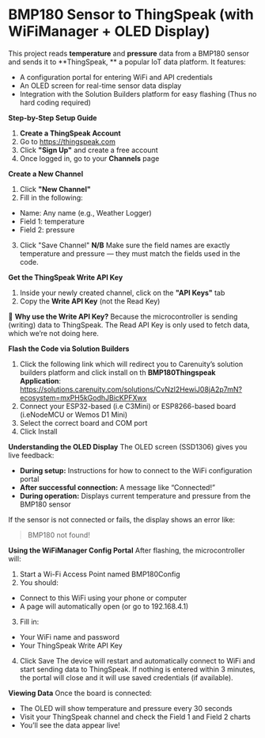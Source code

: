 # **BMP180 Sensor to ThingSpeak (with WiFiManager + OLED Display)**

This project reads **temperature** and **pressure** data from a BMP180 sensor and sends it to **ThingSpeak, ** a popular IoT data platform. It features:
* A configuration portal for entering WiFi and API credentials
* An OLED screen for real-time sensor data display
* Integration with the Solution Builders platform for easy flashing (Thus no hard coding required)

**Step-by-Step Setup Guide**

 1. **Create a ThingSpeak Account**
1.	Go to https://thingspeak.com
2.	Click **"Sign Up"** and create a free account
3.	Once logged in, go to your **Channels** page

**Create a New Channel**
1.	Click **"New Channel"**
2.	Fill in the following:
* Name: Any name (e.g., Weather Logger)
* Field 1: temperature
* Field 2: pressure
3.	Click "Save Channel"
**N/B** Make sure the field names are exactly temperature and pressure — they must match the fields used in the code.

**Get the ThingSpeak Write API Key**
1.	Inside your newly created channel, click on the  **"API Keys"** tab
2.	Copy the **Write API Key** (not the Read Key)
   
🔸 **Why use the Write API Key?**
Because the microcontroller is sending (writing) data to ThingSpeak. The Read API Key is only used to fetch data, which we’re not doing here.

**Flash the Code via Solution Builders**
1.	Click the following link which will redirect you to Carenuity’s solution builders platform and click install on th **BMP180Thingspeak Application**: https://solutions.carenuity.com/solutions/CvNzl2HewiJ08jA2p7mN?ecosystem=mxPH5kGodhJBicKPFXwx
2.	Connect your ESP32-based (i.e C3Mini) or ESP8266-based board (i.eNodeMCU or Wemos D1 Mini)
3.	Select the correct board and COM port
4.	Click Install

**Understanding the OLED Display**
The OLED screen (SSD1306) gives you live feedback:
* **During setup:** Instructions for how to connect to the WiFi configuration portal
* **After successful connection:** A message like “Connected!”
* **During operation:** Displays current temperature and pressure from the BMP180 sensor

If the sensor is not connected or fails, the display shows an error like:

> BMP180 not found!

**Using the WiFiManager Config Portal**
After flashing, the microcontroller will:
1.	Start a Wi-Fi Access Point named BMP180Config
2.	You should:
* Connect to this WiFi using your phone or computer
* A page will automatically open (or go to 192.168.4.1)

3.	Fill in:
* Your WiFi name and password
* Your ThingSpeak Write API Key
4.	Click Save
The device will restart and automatically connect to WiFi and start sending data to ThingSpeak.
If nothing is entered within 3 minutes, the portal will close and it will use saved credentials (if available).

**Viewing Data**
Once the board is connected:
* The OLED will show temperature and pressure every 30 seconds
* Visit your ThingSpeak channel and check the Field 1 and Field 2 charts
* You’ll see the data appear live!
